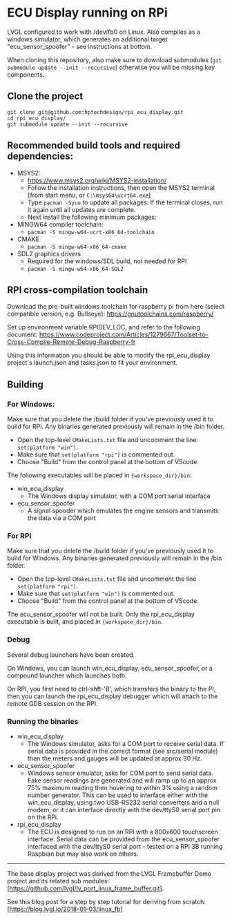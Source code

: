 # ECU Display running on RPi

LVGL configured to work with /dev/fb0 on Linux. Also compiles as a windows simulator,
which generates an additional target "ecu_sensor_spoofer" - see
instructions at bottom.

When cloning this repository, also make sure to download submodules (`git submodule update --init --recursive`) otherwise you will be missing key components.

## Clone the project
```
git clone git@github.com:hptechdesign/rpi_ecu_display.git
cd rpi_ecu_display/
git submodule update --init --recursive
```

## Recommended build tools and required dependencies: 

  - MSYS2:
    - https://www.msys2.org/wiki/MSYS2-installation/ 
    - Follow the installation instructions, then open the MSYS2 terminal [from start menu, or ```C:\msys64\ucrt64.exe```]
    - Type ```pacman -Syuu``` to update all packages. If the terminal closes, run it again until all updates are complete.
    - Next install the following minimum packages:
  - MINGW64 compiler toolchain:
    - ```pacman -S mingw-w64-ucrt-x86_64-toolchain ```
  - CMAKE
    - ```pacman -S mingw-w64-x86_64-cmake```
  - SDL2 graphics drivers 
    - Required for the windows/SDL build, not needed for RPI
    - ```pacman -S mingw-w64-x86_64-SDL2```



## RPI cross-compilation toolchain

Download the pre-built windows toolchain for raspberry pi from here (select compatible version, e.g. Bullseye):
https://gnutoolchains.com/raspberry/

Set up environment variable RPIDEV_LOC, and refer to the following document:
https://www.codeproject.com/Articles/1279667/Toolset-to-Cross-Compile-Remote-Debug-Raspberry-fr

Using this information you should be able to modify the rpi_ecu_display project's launch.json and tasks.json to fit your environment. 

## Building

### For Windows:

Make sure that you delete the /build folder if you've previously used it to build for RPi.
Any binaries generated previously will remain in the /bin folder.
  - Open the top-level ```CMakeLists.txt``` file and uncomment the line
    ```set(platform "win")```. 
  - Make sure that ```set(platform "rpi")``` is commented out.
  - Choose "Build" from the control panel at the bottom of VScode.

The following executables will be placed in ```{workspace_dir}/bin```:
 - win_ecu_display
   - The Windows display simulator, with a COM port serial interface
 - ecu_sensor_spoofer
   - A signal spooder which emulates the engine sensors and transmits the data via a COM port

### For RPI
Make sure that you delete the /build folder if you've previously used it to build for Windows.
Any binaries generated previously will remain in the /bin folder.
  - Open the top-level ```CMakeLists.txt``` file and uncomment the line
    ```set(platform "rpi")```. 
  - Make sure that ```set(platform "win")``` is commented out.
  - Choose "Build" from the control panel at the bottom of VScode.

The ecu_sensor_spoofer will not be built. Only the rpi_ecu_display executable is built, and placed in  ```{workspace_dir}/bin```.

### Debug
Several debug launchers have been created.

On Windows, you can launch win_ecu_display, ecu_sensor_spoofer, or a compound launcher which launches both.

On RPI, you first need to ctrl-shft-'B', which transfers the binary to the PI, then you can launch the rpi_ecu_display debugger which will attach to the remote GDB session on the RPI.

### Running the binaries
  - win_ecu_display
    - The Windows simulator, asks for a COM port to receive serial data. If serial data is provided in the correct format (see src/serial module) then the meters and gauges will be updated at approx 30 Hz.
  - ecu_sensor_spoofer
    - Windows sensor emulator, asks for COM port to send serial data. Fake sensor readings
      are generated and will ramp up to an approx 75% maximum reading then hovering to
      within 3% using a random number generator. This can be used to interface either with
      the win_ecu_display, using two USB-RS232 serial converters and a null modem, or it
      can interface directly with the dev/ttyS0 serial port pin on the RPi.
  - rpi_ecu_display
    - The ECU is designed to run on an RPi with a 800x600 touchscreen interface. Serial
      data can be provided from the ecu_sensor_spoofer interfaced with the dev/ttyS0
      serial port - tested on a RPi 3B running Raspbian but may also work on others.
----

The base display project was derived from the LVGL Framebuffer Demo project and its related sub modules:
[https://github.com/lvgl/lv_port_linux_frame_buffer.git].

See this blog post for a step by step tutorial for deriving from scratch:
[https://blog.lvgl.io/2018-01-03/linux_fb]


